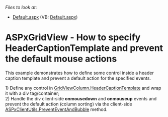 <!-- default file list -->
*Files to look at*:

* [Default.aspx](./CS/WebSite/Default.aspx) (VB: [Default.aspx](./VB/WebSite/Default.aspx))
<!-- default file list end -->
# ASPxGridView - How to specify HeaderCaptionTemplate and prevent the default mouse actions


<p>This example demonstrates how to define some control inside a header caption template and prevent a default action for the specified events.<br />
</p><p>1) Define any control in <a href="http://documentation.devexpress.com/#AspNet/DevExpressWebASPxGridViewGridViewColumn_HeaderCaptionTemplatetopic"><u>GridViewColumn.HeaderCaptionTemplate</u></a> and wrap it with a div tag/container;<br />
2) Handle the div client-side<strong> onmousedown</strong> and <strong>onmouseup</strong> events and prevent the default action (column sorting) via the client-side <a href="http://documentation.devexpress.com/#AspNet/DevExpressWebASPxClassesScriptsASPxClientUtils_PreventEventAndBubbletopic"><u>ASPxClientUtils.PreventEventAndBubble</u></a> method.</p>

<br/>



